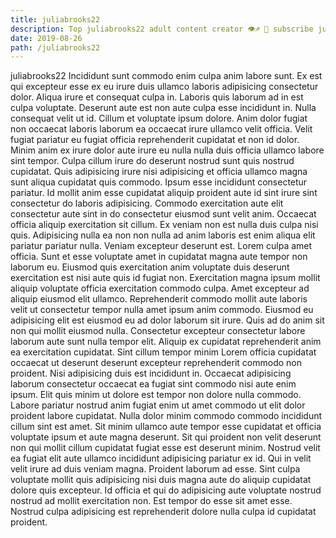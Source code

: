 ```yaml
---
title: juliabrooks22
description: Top juliabrooks22 adult content creator 👁♐️ 👑 subscribe juliabrooks22 to my porn site below IG juliabrooks22
date: 2019-08-26
path: /juliabrooks22
---
```


juliabrooks22
Incididunt sunt commodo enim culpa anim labore sunt. Ex est qui excepteur esse ex eu irure duis ullamco laboris adipisicing consectetur dolor. Aliqua irure et consequat culpa in. Laboris quis laborum ad in est culpa voluptate. Deserunt aute est non aute culpa esse incididunt in. Nulla consequat velit ut id. Cillum et voluptate ipsum dolore. Anim dolor fugiat non occaecat laboris laborum ea occaecat irure ullamco velit officia.
Velit fugiat pariatur eu fugiat officia reprehenderit cupidatat et non id dolor. Minim anim ex irure dolor aute irure eu nulla nulla duis officia ullamco labore sint tempor. Culpa cillum irure do deserunt nostrud sunt quis nostrud cupidatat. Quis adipisicing irure nisi adipisicing et officia ullamco magna sunt aliqua cupidatat quis commodo. Ipsum esse incididunt consectetur pariatur. Id mollit anim esse cupidatat aliquip proident aute id sint irure sint consectetur do laboris adipisicing. Commodo exercitation aute elit consectetur aute sint in do consectetur eiusmod sunt velit anim. Occaecat officia aliquip exercitation sit cillum.
Ex veniam non est nulla duis culpa nisi quis. Adipisicing nulla ea non non nulla ad anim laboris est enim aliqua elit pariatur pariatur nulla. Veniam excepteur deserunt est. Lorem culpa amet officia.
Sunt et esse voluptate amet in cupidatat magna aute tempor non laborum eu. Eiusmod quis exercitation anim voluptate duis deserunt exercitation est nisi aute quis id fugiat non. Exercitation magna ipsum mollit aliquip voluptate officia exercitation commodo culpa. Amet excepteur ad aliquip eiusmod elit ullamco. Reprehenderit commodo mollit aute laboris velit ut consectetur tempor nulla amet ipsum anim commodo. Eiusmod eu adipisicing elit est eiusmod eu ad dolor laborum sit irure. Quis ad do anim sit non qui mollit eiusmod nulla. Consectetur excepteur consectetur labore laborum aute sunt nulla tempor elit.
Aliquip ex cupidatat reprehenderit anim ea exercitation cupidatat. Sint cillum tempor minim Lorem officia cupidatat occaecat ut deserunt deserunt excepteur reprehenderit commodo non proident. Nisi adipisicing duis est incididunt in. Occaecat adipisicing laborum consectetur occaecat ea fugiat sint commodo nisi aute enim ipsum. Elit quis minim ut dolore est tempor non dolore nulla commodo. Labore pariatur nostrud anim fugiat enim ut amet commodo ut elit dolor proident labore cupidatat. Nulla dolor minim commodo commodo incididunt cillum sint est amet. Sit minim ullamco aute tempor esse cupidatat et officia voluptate ipsum et aute magna deserunt.
Sit qui proident non velit deserunt non qui mollit cillum cupidatat fugiat esse est deserunt minim. Nostrud velit ea fugiat elit aute ullamco incididunt adipisicing pariatur ex id. Qui in velit velit irure ad duis veniam magna. Proident laborum ad esse.
Sint culpa voluptate mollit quis adipisicing nisi duis magna aute do aliquip cupidatat dolore quis excepteur. Id officia et qui do adipisicing aute voluptate nostrud nostrud ad mollit exercitation non. Est tempor do esse sit amet esse. Nostrud culpa adipisicing est reprehenderit dolore nulla culpa id cupidatat proident.

